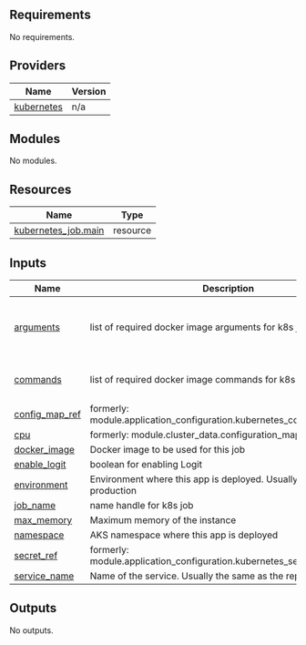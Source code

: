 ## Requirements

No requirements.

## Providers

| Name | Version |
|------|---------|
| <a name="provider_kubernetes"></a> [kubernetes](#provider\_kubernetes) | n/a |

## Modules

No modules.

## Resources

| Name | Type |
|------|------|
| [kubernetes_job.main](https://registry.terraform.io/providers/hashicorp/kubernetes/latest/docs/resources/job) | resource |

## Inputs

| Name | Description | Type | Default | Required |
|------|-------------|------|---------|:--------:|
| <a name="input_arguments"></a> [arguments](#input\_arguments) | list of required docker image arguments for k8s job to run | `list(string)` | <pre>[<br/>  "exec",<br/>  "rails",<br/>  "db:prepare"<br/>]</pre> | no |
| <a name="input_commands"></a> [commands](#input\_commands) | list of required docker image commands for k8s job to run | `list(string)` | <pre>[<br/>  "bundle"<br/>]</pre> | no |
| <a name="input_config_map_ref"></a> [config\_map\_ref](#input\_config\_map\_ref) | formerly: module.application\_configuration.kubernetes\_config\_map\_name | `string` | n/a | yes |
| <a name="input_cpu"></a> [cpu](#input\_cpu) | formerly: module.cluster\_data.configuration\_map.cpu\_min | `string` | n/a | yes |
| <a name="input_docker_image"></a> [docker\_image](#input\_docker\_image) | Docker image to be used for this job | `any` | n/a | yes |
| <a name="input_enable_logit"></a> [enable\_logit](#input\_enable\_logit) | boolean for enabling Logit | `string` | `"false"` | no |
| <a name="input_environment"></a> [environment](#input\_environment) | Environment where this app is deployed. Usually test or production | `any` | n/a | yes |
| <a name="input_job_name"></a> [job\_name](#input\_job\_name) | name handle for k8s job | `string` | `"migration"` | no |
| <a name="input_max_memory"></a> [max\_memory](#input\_max\_memory) | Maximum memory of the instance | `string` | `"1Gi"` | no |
| <a name="input_namespace"></a> [namespace](#input\_namespace) | AKS namespace where this app is deployed | `any` | n/a | yes |
| <a name="input_secret_ref"></a> [secret\_ref](#input\_secret\_ref) | formerly: module.application\_configuration.kubernetes\_secret\_name | `string` | n/a | yes |
| <a name="input_service_name"></a> [service\_name](#input\_service\_name) | Name of the service. Usually the same as the repo name | `any` | n/a | yes |

## Outputs

No outputs.
